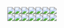 


![](https://camo.githubusercontent.com/c3dc8d6c776fcaac36510d48b851ebbec180434d5c10bb376372c22f4dc5b06f/68747470733a2f2f696d672e736869656c64732e696f2f62616467652f4d6963726f736f667425323053514c2532305365727665722d4343323932373f7374796c653d666c6174266c6f676f3d6d6963726f736f667425323073716c253230736572766572266c6f676f436f6c6f723d7768697465)![](https://camo.githubusercontent.com/a73109b04734b0adb5596090c93c0240b5a916dac6667be2fe41177ce8cfe470/68747470733a2f2f696d672e736869656c64732e696f2f62616467652f6a6176612d2532334544384230302e7376673f7374796c653d666c6174266c6f676f3d6f70656e6a646b266c6f676f436f6c6f723d7768697465)![](https://camo.githubusercontent.com/5c1d4693adb60b2b9c3e64e62865a31d280884c2d4e1333708fa20f074100c47/68747470733a2f2f696d672e736869656c64732e696f2f62616467652f6a6176617363726970742d2532333332333333302e7376673f7374796c653d666c6174266c6f676f3d6a617661736372697074266c6f676f436f6c6f723d253233463744463145)![](https://camo.githubusercontent.com/81ed5d8d8e2a74545d3867a0bff0c6fa41e11f7f8cbedc13bbf6a62f2c8f7d4e/68747470733a2f2f696d672e736869656c64732e696f2f62616467652f6b6f746c696e2d2532333746353246462e7376673f7374796c653d666c6174266c6f676f3d6b6f746c696e266c6f676f436f6c6f723d7768697465)![](https://camo.githubusercontent.com/79bac52eaaac0ca7ad99d220c5926fbd8eee186d59b92e640b6f1c8dfe56d1cc/68747470733a2f2f696d672e736869656c64732e696f2f62616467652f6e6f64652e6a732d3644413535463f7374796c653d666c6174266c6f676f3d6e6f64652e6a73266c6f676f436f6c6f723d7768697465)![](https://camo.githubusercontent.com/0e07b77861d08adcf9f80d43f0ae2d4ff1bc47989639ebde4f6fa61cdd3c1af0/68747470733a2f2f696d672e736869656c64732e696f2f62616467652f6d7973716c2d3434373941312e7376673f7374796c653d666c6174266c6f676f3d6d7973716c266c6f676f436f6c6f723d7768697465)![](https://camo.githubusercontent.com/d55e6a03c504932b6fcbe8ab4a041ef401827a5f2e77558b3aa8a2a5c369dc63/68747470733a2f2f696d672e736869656c64732e696f2f62616467652f706f7374677265732d2532333331363139322e7376673f7374796c653d666c6174266c6f676f3d706f737467726573716c266c6f676f436f6c6f723d7768697465)<br />
![](https://camo.githubusercontent.com/c3dc8d6c776fcaac36510d48b851ebbec180434d5c10bb376372c22f4dc5b06f/68747470733a2f2f696d672e736869656c64732e696f2f62616467652f4d6963726f736f667425323053514c2532305365727665722d4343323932373f7374796c653d666c6174266c6f676f3d6d6963726f736f667425323073716c253230736572766572266c6f676f436f6c6f723d7768697465)![](https://camo.githubusercontent.com/a73109b04734b0adb5596090c93c0240b5a916dac6667be2fe41177ce8cfe470/68747470733a2f2f696d672e736869656c64732e696f2f62616467652f6a6176612d2532334544384230302e7376673f7374796c653d666c6174266c6f676f3d6f70656e6a646b266c6f676f436f6c6f723d7768697465)![](https://camo.githubusercontent.com/5c1d4693adb60b2b9c3e64e62865a31d280884c2d4e1333708fa20f074100c47/68747470733a2f2f696d672e736869656c64732e696f2f62616467652f6a6176617363726970742d2532333332333333302e7376673f7374796c653d666c6174266c6f676f3d6a617661736372697074266c6f676f436f6c6f723d253233463744463145)![](https://camo.githubusercontent.com/81ed5d8d8e2a74545d3867a0bff0c6fa41e11f7f8cbedc13bbf6a62f2c8f7d4e/68747470733a2f2f696d672e736869656c64732e696f2f62616467652f6b6f746c696e2d2532333746353246462e7376673f7374796c653d666c6174266c6f676f3d6b6f746c696e266c6f676f436f6c6f723d7768697465)![](https://camo.githubusercontent.com/79bac52eaaac0ca7ad99d220c5926fbd8eee186d59b92e640b6f1c8dfe56d1cc/68747470733a2f2f696d672e736869656c64732e696f2f62616467652f6e6f64652e6a732d3644413535463f7374796c653d666c6174266c6f676f3d6e6f64652e6a73266c6f676f436f6c6f723d7768697465)![](https://camo.githubusercontent.com/0e07b77861d08adcf9f80d43f0ae2d4ff1bc47989639ebde4f6fa61cdd3c1af0/68747470733a2f2f696d672e736869656c64732e696f2f62616467652f6d7973716c2d3434373941312e7376673f7374796c653d666c6174266c6f676f3d6d7973716c266c6f676f436f6c6f723d7768697465)![](https://camo.githubusercontent.com/d55e6a03c504932b6fcbe8ab4a041ef401827a5f2e77558b3aa8a2a5c369dc63/68747470733a2f2f696d672e736869656c64732e696f2f62616467652f706f7374677265732d2532333331363139322e7376673f7374796c653d666c6174266c6f676f3d706f737467726573716c266c6f676f436f6c6f723d7768697465)
<!--
**AlCode2024/AlCode2024** is a ✨ _special_ ✨ repository because its `README.md` (this file) appears on your GitHub profile.

Here are some ideas to get you started:

(Vultur gryphus
- 🌱 I’m currently learning ...
- 👯 I’m looking to collaborate on ...
- 🤔 I’m looking for help with ...
- 💬 Ask me about ...
- 📫 How to reach me: ...
- 😄 Pronouns: ...
- ⚡ Fun fact: ...
-->
